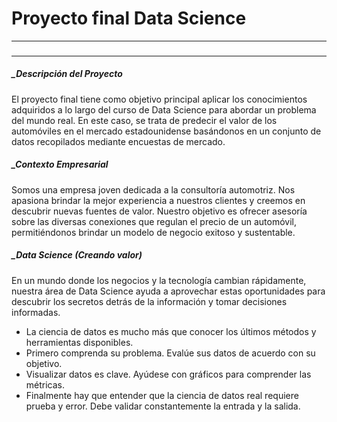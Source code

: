 # Proyecto final Data Science
---
### 
---
##### _Descripción del Proyecto

El proyecto final tiene como objetivo principal aplicar los conocimientos adquiridos a lo largo del curso de Data Science para abordar un problema del mundo real. En este caso, se trata de predecir el valor de los automóviles en el mercado estadounidense basándonos en un conjunto de datos recopilados mediante encuestas de mercado.

##### _Contexto Empresarial

Somos una empresa joven dedicada a la consultoría automotriz. Nos apasiona brindar la mejor experiencia a nuestros clientes y creemos en descubrir nuevas fuentes de valor. Nuestro objetivo es ofrecer asesoría sobre las diversas conexiones que regulan el precio de un automóvil, permitiéndonos brindar un modelo de negocio exitoso y sustentable.

##### _Data Science (Creando valor)

En un mundo donde los negocios y la tecnología cambian rápidamente, nuestra área de Data Science ayuda a aprovechar estas oportunidades para descubrir los secretos detrás de la información y tomar decisiones informadas.

 
* La ciencia de datos es mucho más que conocer los últimos métodos y herramientas disponibles.
* Primero comprenda su problema. Evalúe sus datos de acuerdo con su objetivo.
* Visualizar datos es clave. Ayúdese con gráficos para comprender las métricas.
* Finalmente hay que entender que la ciencia de datos real requiere prueba y error. Debe validar constantemente la entrada y la salida.
